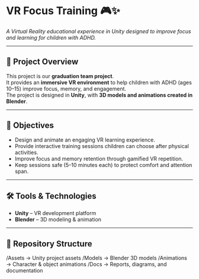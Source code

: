 # VR Focus Training 🎮✨
*A Virtual Reality educational experience in Unity designed to improve focus and learning for children with ADHD.*

---

## 📖 Project Overview  
This project is our **graduation team project**.  
It provides an **immersive VR environment** to help children with ADHD (ages 10–15) improve focus, memory, and engagement.  
The project is designed in **Unity**, with **3D models and animations created in Blender**.  

---

## 🎯 Objectives  
- Design and animate an engaging VR learning experience.  
- Provide interactive training sessions children can choose after physical activities.  
- Improve focus and memory retention through gamified VR repetition.  
- Keep sessions safe (5–10 minutes each) to protect comfort and attention span.  

---

## 🛠️ Tools & Technologies  
- **Unity** – VR development platform  
- **Blender** – 3D modeling & animation  

---

## 📂 Repository Structure  

/Assets → Unity project assets
/Models → Blender 3D models
/Animations → Character & object animations
/Docs → Reports, diagrams, and documentation



